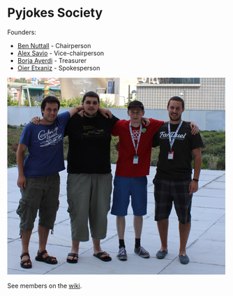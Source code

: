 # Pyjokes Society

Founders:

- [Ben Nuttall](https://twitter.com/ben_nuttall) - Chairperson
- [Alex Savio](https://twitter.com/alex_savio) - Vice-chairperson
- [Borja Ayerdi](https://twitter.com/bayerdi) - Treasurer
- [Oier Etxaniz](https://twitter.com/oiertwo) - Spokesperson

![Pyjokes Society](images/society.jpg)

See members on the [wiki](https://github.com/pyjokes/pyjokes/wiki).
